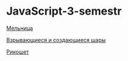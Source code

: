 # JavaScript-3-semestr
 [Мельница](melnitsa/melnitsa.html)
 
 [Взрывающиеся и создающиеся шары](https://irinausoltceva.github.io/JavaScript-3-semestr/L4-6_balls/L_Repaired_flying_balls_with_BOOM_frames/shablon.html)
 
 [Рикошет](rikochet_circle/rikochet.html)

